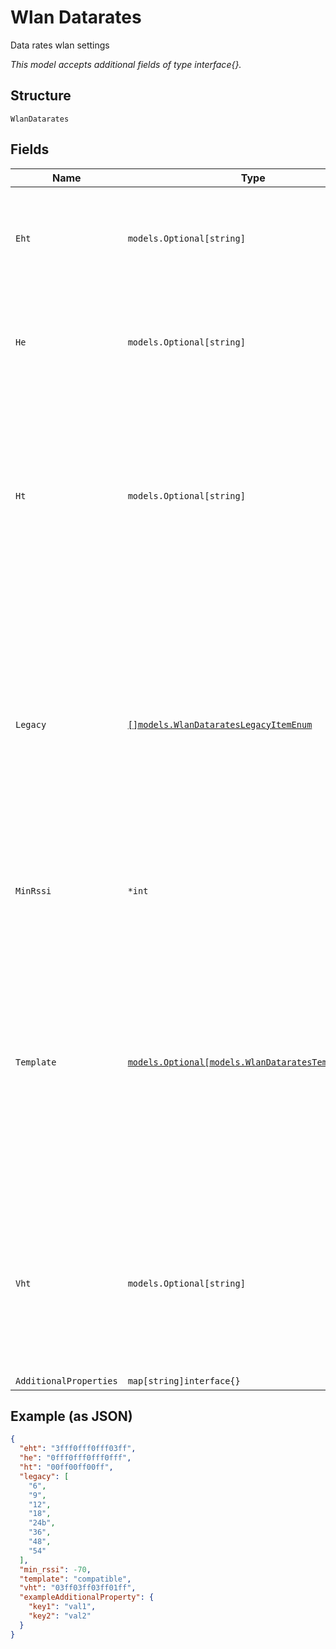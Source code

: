 
# Wlan Datarates

Data rates wlan settings

*This model accepts additional fields of type interface{}.*

## Structure

`WlanDatarates`

## Fields

| Name | Type | Tags | Description |
|  --- | --- | --- | --- |
| `Eht` | `models.Optional[string]` | Optional | If `template`==`custom`. EHT MCS bitmasks for 4 streams (16-bit for each stream, MCS0 is least significant bit) |
| `He` | `models.Optional[string]` | Optional | If `template`==`custom`. HE MCS bitmasks for 4 streams (16-bit for each stream, MCS0 is least significant bit |
| `Ht` | `models.Optional[string]` | Optional | If `template`==`custom`. MCS bitmasks for 4 streams (16-bit for each stream, MCS0 is least significant bit), e.g. 00ff 00f0 001f limits HT rates to MCS 0-7 for 1 stream, MCS 4-7 for 2 stream (i.e. MCS 12-15), MCS 1-5 for 3 stream (i.e. MCS 16-20) |
| `Legacy` | [`[]models.WlanDataratesLegacyItemEnum`](../../doc/models/wlan-datarates-legacy-item-enum.md) | Optional | If `template`==`custom`. List of supported rates (IE=1) and extended supported rates (IE=50) for custom template, append ‘b’ at the end to indicate a rate being basic/mandatory. If `template`==`custom` is configured and legacy does not define at least one basic rate, it will use `no-legacy` default values |
| `MinRssi` | `*int` | Optional | Minimum RSSI for client to connect, 0 means not enforcing<br><br>**Default**: `0` |
| `Template` | [`models.Optional[models.WlanDataratesTemplateEnum]`](../../doc/models/wlan-datarates-template-enum.md) | Optional | Data Rates template to apply. enum:<br><br>* `no-legacy`: no 11b<br>* `compatible`: all, like before, default setting that Broadcom/Atheros used<br>* `legacy-only`: disable 802.11n and 802.11ac<br>* `high-density`: no 11b, no low rates<br>* `custom`: user defined<br><br>**Default**: `"compatible"` |
| `Vht` | `models.Optional[string]` | Optional | If `template`==`custom`. MCS bitmasks for 4 streams (16-bit for each stream, MCS0 is least significant bit), e.g. 03ff 01ff 00ff limits VHT rates to MCS 0-9 for 1 stream, MCS 0-8 for 2 streams, and MCS 0-7 for 3 streams. |
| `AdditionalProperties` | `map[string]interface{}` | Optional | - |

## Example (as JSON)

```json
{
  "eht": "3fff0fff0fff03ff",
  "he": "0fff0fff0fff0fff",
  "ht": "00ff00ff00ff",
  "legacy": [
    "6",
    "9",
    "12",
    "18",
    "24b",
    "36",
    "48",
    "54"
  ],
  "min_rssi": -70,
  "template": "compatible",
  "vht": "03ff03ff03ff01ff",
  "exampleAdditionalProperty": {
    "key1": "val1",
    "key2": "val2"
  }
}
```

